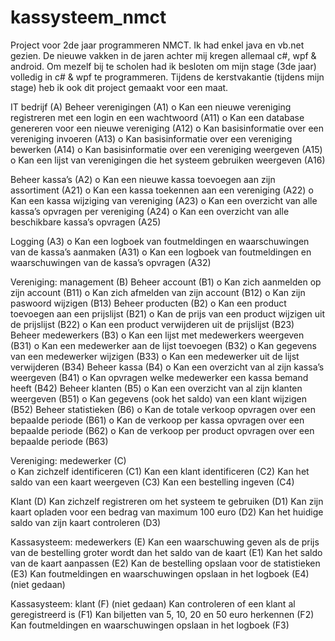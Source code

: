# kassysteem_nmct

Project voor 2de jaar programmeren NMCT. Ik had enkel java en vb.net gezien. De nieuwe vakken in de jaren achter mij kregen allemaal c#, wpf & android. 
Om mezelf bij te scholen had ik besloten om mijn stage (3de jaar) volledig in c# & wpf te programmeren. 
Tijdens de kerstvakantie (tijdens mijn stage) heb ik ook dit project gemaakt voor een maat. 

IT bedrijf (A)
  Beheer verenigingen (A1) 
    o Kan een nieuwe vereniging registreren met een login en een wachtwoord (A11) 
    o Kan een database genereren voor een nieuwe vereniging (A12) 
    o Kan basisinformatie over een vereniging invoeren (A13) 
    o Kan basisinformatie over een vereniging bewerken (A14) 
    o Kan basisinformatie over een vereniging weergeven (A15) 
    o Kan een lijst van verenigingen die het systeem gebruiken weergeven (A16)
    
  Beheer kassa’s (A2) 
    o Kan een nieuwe kassa toevoegen aan zijn assortiment (A21) 
    o Kan een kassa toekennen aan een vereniging (A22) 
    o Kan een kassa wijziging van vereniging (A23) 
    o Kan een overzicht van alle kassa’s opvragen per vereniging (A24) 
    o Kan een overzicht van alle beschikbare kassa’s opvragen (A25) 
  
  Logging (A3) 
    o Kan een logboek van foutmeldingen en waarschuwingen van de kassa’s aanmaken (A31) 
    o Kan een logboek van foutmeldingen en waarschuwingen van de kassa’s opvragen (A32) 
    


Vereniging: management (B)
    Beheer account (B1) 
        o Kan zich aanmelden op zijn account (B11) 
        o Kan zich afmelden van zijn account (B12) 
        o Kan zijn paswoord wijzigen (B13)
    Beheer producten (B2) 
        o Kan een product toevoegen aan een prijslijst (B21) 
        o Kan de prijs van een product wijzigen uit de prijslijst (B22) 
        o Kan een product verwijderen uit de prijslijst (B23) 
    Beheer medewerkers (B3) 
        o Kan een lijst met medewerkers weergeven (B31) 
        o Kan een medewerker aan de lijst toevoegen (B32) 
        o Kan gegevens van een medewerker wijzigen (B33) 
        o Kan een medewerker uit de lijst verwijderen (B34) 
    Beheer kassa (B4) 
        o Kan een overzicht van al zijn kassa’s weergeven (B41) 
        o Kan opvragen welke medewerker een kassa bemand heeft (B42) 
    Beheer klanten (B5) 
        o Kan een overzicht van al zijn klanten weergeven (B51)
        o Kan gegevens (ook het saldo) van een klant wijzigen (B52) 
    Beheer statistieken (B6) 
        o Kan de totale verkoop opvragen over een bepaalde periode (B61) 
        o Kan de verkoop per kassa opvragen over een bepaalde periode (B62) 
        o Kan de verkoop per product opvragen over een bepaalde periode (B63) 
        
Vereniging: medewerker (C)         
        o Kan zichzelf identificeren (C1) 
        Kan een klant identificeren (C2) 
        Kan het saldo van een kaart weergeven (C3) 
        Kan een bestelling ingeven (C4) 

Klant (D) 
        Kan zichzelf registreren om het systeem te gebruiken (D1) 
        Kan zijn kaart opladen voor een bedrag van maximum 100 euro (D2) 
        Kan het huidige saldo van zijn kaart controleren (D3) 
        
Kassasysteem: medewerkers (E) 
        Kan een waarschuwing geven als de prijs van de bestelling groter wordt dan het saldo van de kaart (E1) 
        Kan het saldo van de kaart aanpassen (E2) 
        Kan de bestelling opslaan voor de statistieken (E3) 
        Kan foutmeldingen en waarschuwingen opslaan in het logboek (E4) (niet gedaan)
        
Kassasysteem: klant (F) (niet gedaan)
        Kan controleren of een klant al geregistreerd is (F1) 
        Kan biljetten van 5, 10, 20 en 50 euro herkennen (F2) 
        Kan foutmeldingen en waarschuwingen opslaan in het logboek (F3) 

